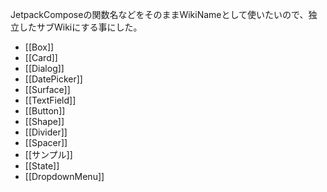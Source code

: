 JetpackComposeの関数名などをそのままWikiNameとして使いたいので、独立したサブWikiにする事にした。

- [[Box]]
- [[Card]]
- [[Dialog]]
- [[DatePicker]]
- [[Surface]]
- [[TextField]]
- [[Button]]
- [[Shape]]
- [[Divider]]
- [[Spacer]]
- [[サンプル]]
- [[State]]
- [[DropdownMenu]]
